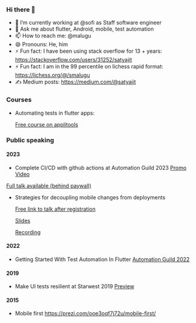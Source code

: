 ### Hi there 👋

- 🔭 I’m currently working at @sofi as Staff software engineer
- 💬 Ask me about flutter, Android, mobile, test automation
- 📫 How to reach me: @malugu
- 😄 Pronouns: He, him
- ⚡ Fun fact: I have been using stack overflow for 13 + years:  https://stackoverflow.com/users/31252/satyajit
- ⚡ Fun fact: I am in the 99 percentile on lichess rapid format: https://lichess.org/@/smalugu 
- ✍️ Medium posts: https://medium.com/@satyajit 

### Courses
- Automating tests in flutter apps:

  [Free course on applitools](https://testautomationu.applitools.com/testing-flutter-apps/)

### Public speaking

#### 2023
- Complete CI/CD with github actions at Automation Guild 2023
[Promo Video](https://www.youtube.com/watch?v=bqjo9zv_YEc)

[Full talk available (behind paywall)](https://guildconferences.com/ag-2023/#tve-jump-18591455231)

- Strategies for decoupling mobile changes from deployments

  [Free link to talk after registration](https://summit.bitrise.io/agenda/session/1203952)

  [Slides](https://docs.google.com/presentation/d/1hy3r6TQmysCSTQrs8xviIUxQd_yfrIa2Jxizmh2A5Ic/edit#slide=id.g283b37b925c_0_3)

  [Recording](https://screenpal.com/watch/c06h2PV5yH5)

#### 2022
- Getting Started With Test Automation In Flutter [Automation Guild 2022](https://guildconferences.com/automation-guild-2022/https://guildconferences.com/automation-guild-2022/) 

#### 2019
- Make UI tests resilient at Starwest 2019 [Preview](https://www.youtube.com/watch?v=oVFfevKHAkU)

#### 2015
- Mobile first https://prezi.com/ooe3oqf7j72u/mobile-first/ 
